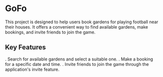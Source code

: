 # GoFo

This project is designed to help users book gardens for playing football near their houses. It offers a convenient way to find available gardens, make bookings, and invite friends to join the game.

## Key Features 
. Search for available gardens and select a suitable one.
. Make a booking for a specific date and time.
. Invite friends to join the game through the application's invite feature.
